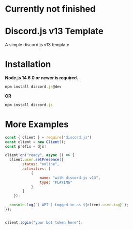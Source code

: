 # Currently not finished

# Discord.js v13 Template

A simple discord.js v13 template

# Installation

**Node.js 14.6.0 or newer is required.**

```js
npm install discord.js@dev
```

**OR**

```js
npm install discord.js
```


# More Examples

```js
const { Client } = require("discord.js")
const client = new Client();
const prefix = djs!

client.on("ready", async () => {
  client.user.setPresence({
        status: "online",
        activities: [
            {
                name: "with discord.js v13",
                type: "PLAYING"
            }
        ]
    });
    
  console.log(`[ API ] Logged in as ${client.user.tag}`);
});


client.login("your bot token here");
```
